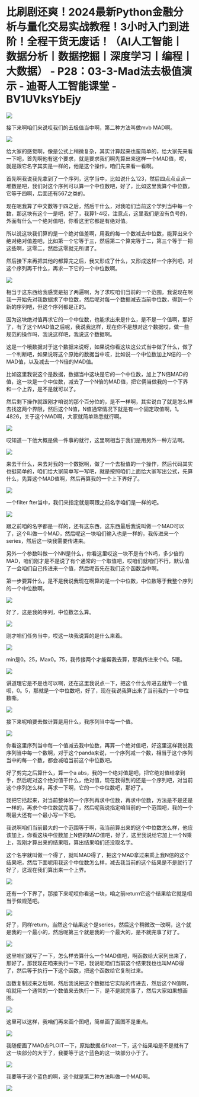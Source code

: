 # 比刷剧还爽！2024最新Python金融分析与量化交易实战教程！3小时入门到进阶！全程干货无废话！（AI人工智能丨数据分析丨数据挖掘丨深度学习丨编程丨大数据） - P28：03-3-Mad法去极值演示 - 迪哥人工智能课堂 - BV1UVksYbEjy

![](img/c2742456ceb8454ae109cf18f6f9acc2_0.png)

接下来啊咱们来说哎我们的去极值当中啊，第二种方法叫做mvb MAD啊。

![](img/c2742456ceb8454ae109cf18f6f9acc2_2.png)

给大家的感觉啊，像是公式上稍微复杂，其实计算起来也蛮简单的，给大家先来看一下吧，首先啊他有这个要求，就是要求我们啊先算出来这样一个MAD值，哎，就是跟它名字其实是一样的，他是这个操作，咱们先来看一看啊。

首先啊我说我先拿到了一个序列，这学当中，比如说什么123，然后四点点点点一堆数是吧，我们对这个序列可以算一个中位数吧，好了，比如这里我算个中位数，它等于四啊，后面还有567之类的。

现在呢我算了中文数等于四之后，然后干什么，对我咱们当前这个学列当中每一个数，那这块有这个一是吧，好了，我算1-4哎，注意点，这里我们是没有负号的，外面有什么一个绝对值吧，你看这里它都是有绝对值。

所以说这块我们算的是一个绝对值差啊，用我的每一个数减去中位数，能算出来个绝对绝对值差吧，比如第一个它等于三，然后第二个算完等于二，第三个等于一把这些啊，这零二，然后这零就无所谓了。

然后接下来再把其他的都算完之后，我又形成了什么，又形成这样一个序列吧，对这个序列再干什么，再求一下它的一个中位数啊。



![](img/c2742456ceb8454ae109cf18f6f9acc2_4.png)

相当于这东西给我感觉是招了两遍啊，为了求哎咱们当前的一个范围，我说现在啊我一开始先对我数据求了中位数，然后呢对每一个数据减去当前中位数，得到一个新的序列吧，但这个序列都是正的。

因为这块绝对值再求它的一个中位数，也能求出来是什么，是不是一个值啊，那好了，有了这个MAD值之后呢，我说我这样，现在你不是想对这个数据哎，做一些规范的操作吗，我说这样吧，我说这个数据啊。

这是一个哦数据对于这个数据来说呀，如果说你看这块这公式当中做了什么，做了一个判断吧，如果说呀这个原始的数据当中哎，比如说一个中位数加上N倍的一个MAD值，以及减去一个N倍的MAD值。

比如这里我说这个是数据，数据当中这块是它的一个中位数，加上了N倍MAD的值，这一块是一个中位数，减去了一个N倍的MAD值，把它俩当做我的一个下界和一个上界，是不是就可以了。

然后剩下操作就跟刚才咱说的那个百分位的，是不一样啊，其实说白了就是怎么样去找这两个界限，然后这个N值，N值通常情况下就是有一个固定取值啊，1。4826，关于这个MAD啊，大家就简单熟悉就行啊。



![](img/c2742456ceb8454ae109cf18f6f9acc2_6.png)

哎知道一下他大概是做一件事的就行，这里啊相当于我们是用另外一种方法啊。

![](img/c2742456ceb8454ae109cf18f6f9acc2_8.png)

来去干什么，来去对我的一个数据啊，做了一个去极值的一个操作，然后代码其实也挺简单的，咱们给大家简单写一写吧，就是按照咱们上面给大家写出公式，先算什么，先算这个MAD值啊，然后再算我的一个上下界好了。



![](img/c2742456ceb8454ae109cf18f6f9acc2_10.png)

一个filter fter当中，我们来指定就是啊跟之前名字咱们是一样的吧。

![](img/c2742456ceb8454ae109cf18f6f9acc2_12.png)

跟之前咱的名字都是一样的，还有这东西，这东西最后我说叫做一个MAD可以了，这个叫做一个MAD，然后呢这一块咱们输入也是一样的，我传进来一个series，然后这一块我需要传进来。

另外一个参数叫做一个NN是什么，你看这里哎这一块不是有个N吗，多少倍的MAD，咱们刚才是不是说了有个通常的一个取值吧，哎咱们就咱们不行，默认值了一会咱们自己传进来一个值，然后呢首先在我们这个函数当中啊。

第一步要算什么，是不是我说我现在啊算的是一个中位数，中位数等于我整个序列的一个中位数啊。

![](img/c2742456ceb8454ae109cf18f6f9acc2_14.png)

好了，这是我的序列，中位数怎么算。

![](img/c2742456ceb8454ae109cf18f6f9acc2_16.png)

刚才咱们任务当中，哎这一块我说算的是什么来着。

![](img/c2742456ceb8454ae109cf18f6f9acc2_18.png)

min是0。25，Max0。75，我传接两个才能帮我去算，那我传进来个0。5哦。

![](img/c2742456ceb8454ae109cf18f6f9acc2_20.png)

讲道理它是不是也可以啊，还在这里我说点一下，把这个什么传进去就传一个值呗，0。5，那就是一个中位数吧，好了，现在我说我算出来了当前我的一个中位数嘶。



![](img/c2742456ceb8454ae109cf18f6f9acc2_22.png)

接下来呢咱要去做计算是用什么，我序列当中每一个值。

![](img/c2742456ceb8454ae109cf18f6f9acc2_24.png)

你看这里序列当中每一个值减去我中位数，再算一个绝对值吧，好这里这样我说我序列当中每一个数啊，对于这个panda来说，一个序列减一个数，相当于这个序列当中的每一个数，都会减咱当前这个中位数吧。

好了剪完之后算什么，算一个a abs，我的一个绝对值是吧，把它绝对值给拿到手，然后呢对这个绝对值干什么，绝对值，现在我得到的还是一个序列吧，对当前这个序列怎么样，再求一下啊，它的一个中位数吧，那好了。

我把它括起来，对当前整体的一个序列再求中位数，再求中位数，方法是不是还是一样的，再求个中位数就完事了，然后呢我说指定咱当前的一个范围吧，我的一个啊最大还有一个最小写一下吧。

我说啊咱们当前最大的一个范围等于啊，我当前算出来的这个中位数怎么样，他应该加上，你看这块中位数加上N倍的MAD值吧，好了，这里我说给它加上一个N乘上，我刚才算出来的结果哦，算出结果咱们还没取名字。

这个名字就叫做一个得了，就叫MAD得了，把这个MAD拿过来乘上我N倍的这个结果吧，然后下面呢用我这个中位数怎么样，减去我当前的这个结果是不是就行了好了，这现在我们算出来一个上界。



![](img/c2742456ceb8454ae109cf18f6f9acc2_26.png)

还有一个下界了，那接下来呢哎你看这一块，咱之前return它这个结果给它就是相当于做规范吧。

![](img/c2742456ceb8454ae109cf18f6f9acc2_28.png)

好了，同样return，当然这个结果这个是series，然后这个稍微改一改啊，这个就是我的一个最小的，然后呢第三个就是我的一个最大的，是不就完事了好了。



![](img/c2742456ceb8454ae109cf18f6f9acc2_30.png)

这里咱们就写了一下，怎么样去算什么一个MAD值吧，啊函数给大家列出来了，那好了，那我现在咱来执行一下吧，我说呃咱们当前这个结果我也也叫MAD得了，然后等于执行一下这个函数，把这个函数给它复制过来。

函数复制过来之后啊，然后我说把这个数据给它实际的传进去，然后这个N值啊，咱就用一个通常的一个数值来去执行一下，是不是就完事了，然后大家如果想画图。



![](img/c2742456ceb8454ae109cf18f6f9acc2_32.png)

这里可以这样，我咱们再来画个图吧，简单画了画图不是重点。

![](img/c2742456ceb8454ae109cf18f6f9acc2_34.png)

我随便画了MAD点PLOIT一下，原始数据点float一下，这个结果咱是不是就有了这一块部分的大于了，我要等于这个蓝色的这一块部分小于了。



![](img/c2742456ceb8454ae109cf18f6f9acc2_36.png)

我要等于这个蓝色的啊，这个就是第二种方法叫做一个MAD啊。

![](img/c2742456ceb8454ae109cf18f6f9acc2_38.png)